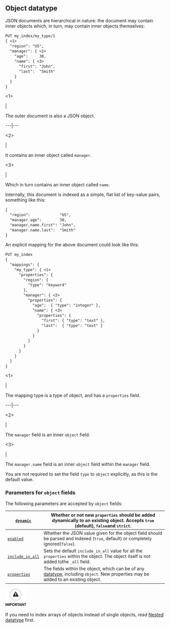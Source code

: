 ## Object datatype

JSON documents are hierarchical in nature: the document may contain inner objects which, in turn, may contain inner objects themselves:
    
    
    PUT my_index/my_type/1
    { <1>
      "region": "US",
      "manager": { <2>
        "age":     30,
        "name": { <3>
          "first": "John",
          "last":  "Smith"
        }
      }
    }

<1>

| 

The outer document is also a JSON object.   
  
---|---  
  
<2>

| 

It contains an inner object called `manager`.   
  
<3>

| 

Which in turn contains an inner object called `name`.   
  
Internally, this document is indexed as a simple, flat list of key-value pairs, something like this:
    
    
    {
      "region":             "US",
      "manager.age":        30,
      "manager.name.first": "John",
      "manager.name.last":  "Smith"
    }

An explicit mapping for the above document could look like this:
    
    
    PUT my_index
    {
      "mappings": {
        "my_type": { <1>
          "properties": {
            "region": {
              "type": "keyword"
            },
            "manager": { <2>
              "properties": {
                "age":  { "type": "integer" },
                "name": { <3>
                  "properties": {
                    "first": { "type": "text" },
                    "last":  { "type": "text" }
                  }
                }
              }
            }
          }
        }
      }
    }

<1>

| 

The mapping type is a type of object, and has a `properties` field.   
  
---|---  
  
<2>

| 

The `manager` field is an inner `object` field.   
  
<3>

| 

The `manager.name` field is an inner `object` field within the `manager` field.   
  
You are not required to set the field `type` to `object` explicitly, as this is the default value.

### Parameters for `object` fields

The following parameters are accepted by `object` fields:

[`dynamic`](dynamic.html)| Whether or not new `properties` should be added dynamically to an existing object. Accepts `true` (default), `false`and `strict`.     
---|---    
[`enabled`](enabled.html)| Whether the JSON value given for the object field should be parsed and indexed (`true`, default) or completely ignored(`false`).     
[`include_in_all`](include-in-all.html)| Sets the default `include_in_all` value for all the `properties` within the object. The object itself is not added tothe `_all` field.     
[`properties`](properties.html)| The fields within the object, which can be of any [datatype](mapping-types.html), including `object`. New properties may be added to an existing object.   
  
![Important](images/icons/important.png)

If you need to index arrays of objects instead of single objects, read [Nested datatype](nested.html) first.
